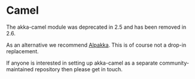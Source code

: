 # Camel

The akka-camel module was deprecated in 2.5 and has been removed in 2.6.

As an alternative we recommend [Alpakka](https://doc.akka.io/libraries/alpakka/current/). This is of course not a drop-in replacement.

If anyone is interested in setting up akka-camel as a separate community-maintained repository then please get in touch. 
